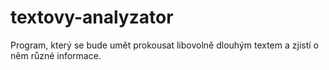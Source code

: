 # textovy-analyzator
Program, který se bude umět prokousat libovolně dlouhým textem a zjistí o něm různé informace.
